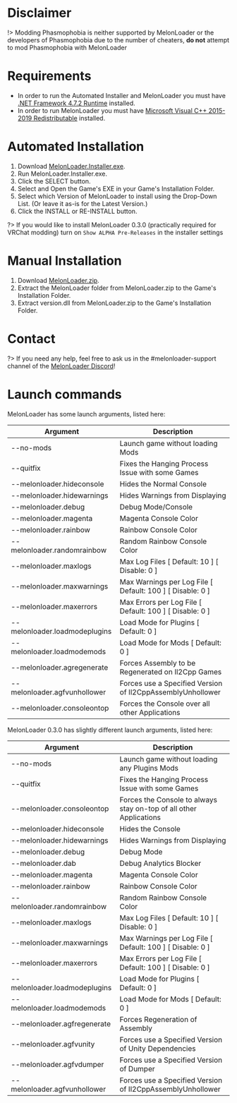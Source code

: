 # Disclaimer

!> Modding Phasmophobia is neither supported by MelonLoader or the developers of Phasmophobia due to the number of cheaters, **do not** attempt to mod Phasmophobia with MelonLoader

# Requirements

- In order to run the Automated Installer and MelonLoader you must have [.NET Framework 4.7.2 Runtime](https://dotnet.microsoft.com/download/dotnet-framework/net472) installed.
- In order to run MelonLoader you must have [Microsoft Visual C++ 2015-2019 Redistributable](https://aka.ms/vs/16/release/vc_redist.x64.exe) installed.


# Automated Installation

1. Download [MelonLoader.Installer.exe](https://github.com/HerpDerpinstine/MelonLoader/releases/latest/download/MelonLoader.Installer.exe).
2. Run MelonLoader.Installer.exe.
3. Click the SELECT button.
4. Select and Open the Game's EXE in your Game's Installation Folder.
5. Select which Version of MelonLoader to install using the Drop-Down List.  (Or leave it as-is for the Latest Version.)
6. Click the INSTALL or RE-INSTALL button.

?> If you would like to install MelonLoader 0.3.0 (practically required for VRChat modding) turn on `Show ALPHA Pre-Releases` in the installer settings

# Manual Installation

1. Download [MelonLoader.zip](https://github.com/HerpDerpinstine/MelonLoader/releases/latest/download/MelonLoader.zip).
2. Extract the MelonLoader folder from MelonLoader.zip to the Game's Installation Folder.
3. Extract version.dll from MelonLoader.zip to the Game's Installation Folder.


# Contact
?> If you need any help, feel free to ask us in the #melonloader-support channel of the [MelonLoader Discord](https://discord.gg/2Wn3N2P)!


# Launch commands

MelonLoader has some launch arguments, listed here:

| Argument              | Description                              |
| --------------------- | ---------------------------------------- |
| --no-mods	| Launch game without loading Mods |
| --quitfix	| Fixes the Hanging Process Issue with some Games |
| --melonloader.hideconsole	| Hides the Normal Console |
| --melonloader.hidewarnings | Hides Warnings from Displaying |
| --melonloader.debug	| Debug Mode/Console |
| --melonloader.magenta	| Magenta Console Color |
| --melonloader.rainbow	| Rainbow Console Color |
| --melonloader.randomrainbow	| Random Rainbow Console Color |
| --melonloader.maxlogs	| Max Log Files [ Default: 10 ] [ Disable: 0 ] |
| --melonloader.maxwarnings	| Max Warnings per Log File [ Default: 100 ] [ Disable: 0 ] |
| --melonloader.maxerrors	| Max Errors per Log File [ Default: 100 ] [ Disable: 0 ] |
| --melonloader.loadmodeplugins	| Load Mode for Plugins [ Default: 0 ] |
| --melonloader.loadmodemods | Load Mode for Mods [ Default: 0 ] |
| --melonloader.agregenerate | Forces Assembly to be Regenerated on Il2Cpp Games |
| --melonloader.agfvunhollower | Forces use a Specified Version of Il2CppAssemblyUnhollower |
| --melonloader.consoleontop | Forces the Console over all other Applications |

MelonLoader 0.3.0 has slightly different launch arguments, listed here:

| Argument              | Description                              |
| --------------------- | ---------------------------------------- |
| --no-mods	| Launch game without loading any Plugins Mods |
| --quitfix	| Fixes the Hanging Process Issue with some Games |
| --melonloader.consoleontop | Forces the Console to always stay on-top of all other Applications |
| --melonloader.hideconsole	| Hides the Console |
| --melonloader.hidewarnings | Hides Warnings from Displaying |
| --melonloader.debug	| Debug Mode |
| --melonloader.dab	| Debug Analytics Blocker |
| --melonloader.magenta	| Magenta Console Color |
| --melonloader.rainbow	| Rainbow Console Color |
| --melonloader.randomrainbow	| Random Rainbow Console Color |
| --melonloader.maxlogs	| Max Log Files [ Default: 10 ] [ Disable: 0 ] |
| --melonloader.maxwarnings	| Max Warnings per Log File [ Default: 100 ] [ Disable: 0 ] |
| --melonloader.maxerrors	| Max Errors per Log File [ Default: 100 ] [ Disable: 0 ] |
| --melonloader.loadmodeplugins | Load Mode for Plugins [ Default: 0 ] |
| --melonloader.loadmodemods | Load Mode for Mods [ Default: 0 ] |
| --melonloader.agfregenerate	| Forces Regeneration of Assembly |
| --melonloader.agfvunity	| Forces use a Specified Version of Unity Dependencies |
| --melonloader.agfvdumper | Forces use a Specified Version of Dumper |
| --melonloader.agfvunhollower | Forces use a Specified Version of Il2CppAssemblyUnhollower |
